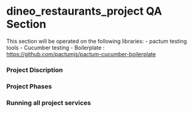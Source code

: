 # dineo_restaurants_project QA Section

This section will be operated on the following libraries: 
    - pactum testing tools
    - Cucumber testing
    - Boilerplate : https://github.com/pactumjs/pactum-cucumber-boilerplate
 
### Project Discription

### Project Phases

### Running all project services
